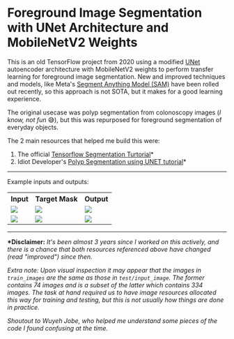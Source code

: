 # Foreground Image Segmentation with UNet Architecture and MobileNetV2 Weights

This is an old TensorFlow project from 2020 using a modified [UNet](https://lmb.informatik.uni-freiburg.de/people/ronneber/u-net/) autoencoder architecture with MobileNetV2 weights to perform transfer learning for foreground image segmentation.
New and improved techniques and models, like Meta's [Segment Anything Model (SAM)](https://ai.facebook.com/blog/segment-anything-foundation-model-image-segmentation/) have been rolled out recently, so this approach is not SOTA, but it makes for a good learning experience.

The original usecase was polyp segmentation from colonoscopy images (_I know, not fun_ 😅), but this was repurposed for foreground segmentation of everyday objects.

The 2 main resources that helped me build this were:
1. The official [Tensorflow Segmentation Turtorial](https://www.tensorflow.org/tutorials/images/segmentation)\*
2. Idiot Developer's [Polyp Segmentation using UNET tutorial](https://idiotdeveloper.com/polyp-segmentation-using-unet-in-tensorflow-2/)\*

---
Example inputs and outputs:
<table>
  <tr>
    <th>Input</th>
    <th>Target Mask</th>
    <th>Output</th>
  </tr>
  <tr>
    <td><img src="https://github.com/KayO-GH/foreground-image-segmentation/assets/18174012/a49c583c-2dad-4989-84f1-a4c3f0c95fd4"/></td>
    <td><img src="https://github.com/KayO-GH/foreground-image-segmentation/assets/18174012/63501fcf-493c-4b85-9967-579cd45fd35b"></td>
    <td><img src="https://github.com/KayO-GH/foreground-image-segmentation/assets/18174012/35a5209a-bf59-459a-89d2-66e75a0fc254"/></td>
  </tr>
  <tr>
    <td><img src="https://github.com/KayO-GH/foreground-image-segmentation/assets/18174012/6e37da25-2728-40df-ac3f-3b494d8b72e0"></td>
    <td><img src="https://github.com/KayO-GH/foreground-image-segmentation/assets/18174012/b01015dc-be4e-41d1-8994-34f740cbd497"></td>
    <td><img src="https://github.com/KayO-GH/foreground-image-segmentation/assets/18174012/9bd77f93-2892-4b37-811e-2d24d84a2ad2"/></td>
  </tr>
</table>

---

**\*Disclaimer:** _It's been almost 3 years since I worked on this actively, and there is a chance that both resources referenced above have changed (read "improved") since then._

_Extra note: Upon visual inspection  it may appear that the images in `train_images` are the same as those in `test/input_image`. The former contains 74 images and is a subset of the latter which contains 334 images. The task at hand required us to have image resources allocated this way for training and testing, but this is not usually how things are done in practice._

_Shoutout to Wuyeh Jobe, who helped me understand some pieces of the code I found confusing at the time._
